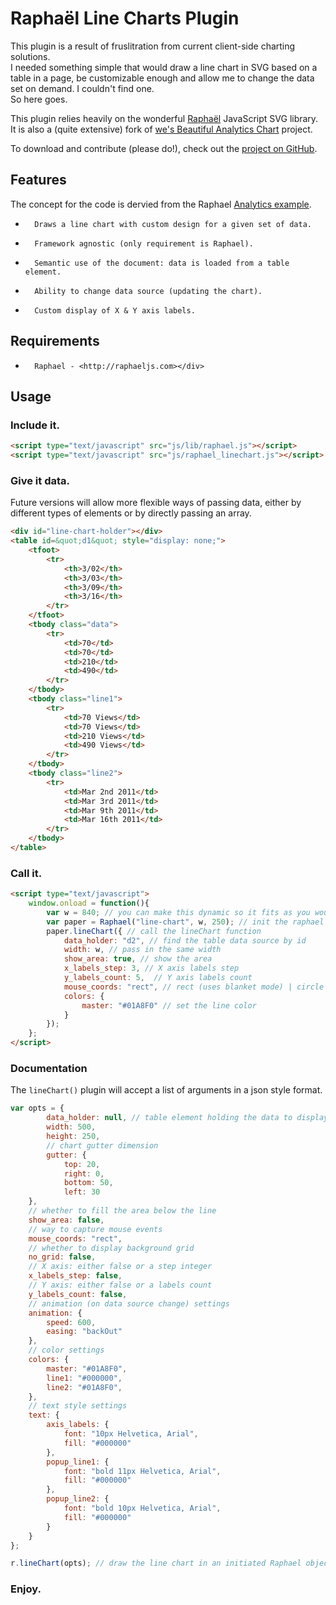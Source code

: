 # Raphaël Line Charts Plugin #

This plugin is a result of fruslitration from current client-side charting solutions.	 
I needed something simple that would draw a line chart in SVG based on a table in a page, be customizable enough and allow me to change the data set on demand. I couldn't find one.	
So here goes. 

This plugin relies heavily on the wonderful [Raphaël][1] JavaScript SVG library.	
It is also a (quite extensive) fork of [we's Beautiful Analytics Chart][2] project. 

To download and contribute (please do!), check out the [project on GitHub][3]. 

## Features ##

The concept for the code is dervied from the Raphael [Analytics example][4].	
*		Draws a line chart with custom design for a given set of data.
*		Framework agnostic (only requirement is Raphael).
*		Semantic use of the document: data is loaded from a table element.
*		Ability to change data source (updating the chart).
*		Custom display of X & Y axis labels.

## Requirements ##

*		Raphael - <http://raphaeljs.com></div> 

## Usage ##

### Include it. ###

```html
<script type="text/javascript" src="js/lib/raphael.js"></script>
<script type="text/javascript" src="js/raphael_linechart.js"></script>
```

### Give it data. ###


Future versions will allow more flexible ways of passing data, either by different types of elements or by directly passing an array. 

```html
<div id="line-chart-holder"></div>
<table id=&quot;d1&quot; style="display: none;">
	<tfoot>
		<tr>
			<th>3/02</th>
			<th>3/03</th>
			<th>3/09</th>
			<th>3/16</th>
		</tr>
	</tfoot>
	<tbody class="data">
		<tr>
			<td>70</td>
			<td>70</td>
			<td>210</td>
			<td>490</td>
		</tr>
	</tbody>
	<tbody class="line1">
		<tr>
			<td>70 Views</td>
			<td>70 Views</td>
			<td>210 Views</td>
			<td>490 Views</td>
		</tr>
	</tbody>
	<tbody class="line2">
		<tr>
			<td>Mar 2nd 2011</td>
			<td>Mar 3rd 2011</td>
			<td>Mar 9th 2011</td>
			<td>Mar 16th 2011</td>
		</tr>
	</tbody>
</table>
```

### Call it. ###

```html
<script type="text/javascript">
	window.onload = function(){
		var w = 840; // you can make this dynamic so it fits as you would like
		var paper = Raphael("line-chart", w, 250); // init the raphael obj and give it a width plus height
		paper.lineChart({ // call the lineChart function
			data_holder: "d2", // find the table data source by id
			width: w, // pass in the same width
			show_area: true, // show the area
			x_labels_step: 3, // X axis labels step
			y_labels_count: 5,	// Y axis labels count
			mouse_coords: "rect", // rect (uses blanket mode) | circle (pinpoints the points)
			colors: {
				master: "#01A8F0" // set the line color
			}
		});
	};
</script>
```

### Documentation ###

The ```lineChart()``` plugin will accept a list of arguments in a json style format.

```javascript
var opts = {
		data_holder: null, // table element holding the data to display
		width: 500,
		height: 250,
		// chart gutter dimension
		gutter: {
			top: 20,
			right: 0,
			bottom: 50,
			left: 30
	},
	// whether to fill the area below the line
	show_area: false,
	// way to capture mouse events
	mouse_coords: "rect",
	// whether to display background grid
	no_grid: false,
	// X axis: either false or a step integer
	x_labels_step: false,
	// Y axis: either false or a labels count
	y_labels_count: false,
	// animation (on data source change) settings
	animation: {
		speed: 600,
		easing: "backOut"
	},
	// color settings
	colors: {
		master: "#01A8F0",
		line1: "#000000",
		line2: "#01A8F0",
	},
	// text style settings
	text: {
		axis_labels: {
			font: "10px Helvetica, Arial",
			fill: "#000000"
		},
		popup_line1: {
			font: "bold 11px Helvetica, Arial",
			fill: "#000000"
		},
		popup_line2: {
			font: "bold 10px Helvetica, Arial",
			fill: "#000000"
		}
	}
};

r.lineChart(opts); // draw the line chart in an initiated Raphael object
```

### Enjoy. ###

[1]: http://raphaeljs.com/
[2]: https://github.com/wes/Beautiful-Analytics-Chart
[3]: https://github.com/n0nick/raphael-linechart
[4]: http://raphaeljs.com/analytics.html